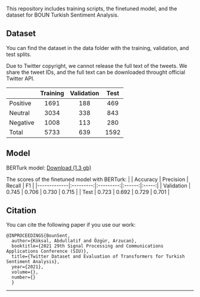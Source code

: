 This repository includes training scripts, the finetuned model, and the dataset for BOUN Turkish Sentiment Analysis.

## Dataset
You can find the dataset in the data folder with the training, validation, and test splits.

Due to Twitter copyright, we cannot release the full text of the tweets. We share the tweet IDs, and the full text can be downloaded throught official Twitter API.

|          | Training | Validation | Test |
|----------|:--------:|:----------:|:----:|
| Positive | 1691     |     188    |  469 |
| Neutral  | 3034     |     338    | 843  |
| Negative | 1008     |     113    | 280  |
| Total    | 5733     |     639    | 1592 |

## Model
BERTurk model: [Download (1.3 gb)](https://tabilab.cmpe.boun.edu.tr/models/berturk_boun_sentiment_analysis.zip)

The scores of the finetuned model with BERTurk:
|             |  Accuracy | Precision | Recall |   F1  |
|-------------|:---------:|:---------:|:------:|:-----:|
| Validation  |   0.745   |   0.706   |  0.730 | 0.715 |
| Test        |   0.723   |   0.692   |  0.729 | 0.701 |


## Citation
You can cite the following paper if you use our work:
```
@INPROCEEDINGS{BounSent,
  author={Köksal, Abdullatif and Özgür, Arzucan},
  booktitle={2021 29th Signal Processing and Communications Applications Conference (SIU)}, 
  title={Twitter Dataset and Evaluation of Transformers for Turkish Sentiment Analysis}, 
  year={2021},
  volume={},
  number={}
  }
```
---
